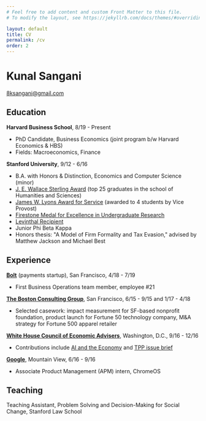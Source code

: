 ```yaml
---
# Feel free to add content and custom Front Matter to this file.
# To modify the layout, see https://jekyllrb.com/docs/themes/#overriding-theme-defaults

layout: default
title: CV
permalink: /cv
order: 2
---
```


# Kunal Sangani

8ksangani@gmail.com

## Education

**Harvard Business School**, 8/19 - Present
- PhD Candidate, Business Economics (joint program b/w Harvard Economics & HBS)
- Fields: Macroeconomics, Finance

**Stanford University**, 9/12 - 6/16
- B.A. with Honors & Distinction, Economics and Computer Science (minor)
- [J. E. Wallace Sterling Award](https://humsci.stanford.edu/current-students/sterling-award-undergraduates) (top 25 graduates in the school of Humanities and Sciences)
- [James W. Lyons Award for Service](https://news.stanford.edu/thedish/2016/06/01/students-organizations-advisers-recognized-for-service-activities/) (awarded to 4 students by Vice Provost)
- [Firestone Medal for Excellence in Undergraduate Research](https://news.stanford.edu/2016/07/15/stanford-seniors-thesis-projects-garner-university-medals/)
- [Levinthal Recipient](https://creativewriting.stanford.edu/undergraduate/resources/levinthal-tutorials)
- Junior Phi Beta Kappa
- Honors thesis: "A Model of Firm Formality and Tax Evasion," advised by Matthew Jackson and Michael Best

## Experience

[**Bolt**](https://bolt.com) (payments startup), San Francisco, 4/18 - 7/19
- First Business Operations team member, employee #21

[**The Boston Consulting Group**](https://bcg.com), San Francisco, 6/15 - 9/15 and 1/17 - 4/18
- Selected casework: impact measurement for SF-based nonprofit foundation, product launch for Fortune 50 technology company, M&A strategy for Fortune 500 apparel retailer

[**White House Council of Economic Advisers**](https://obamawhitehouse.archives.gov/sites/default/files/docs/ERP_2016_Book_Complete%20JA.pdf), Washington, D.C., 9/16 - 12/16
- Contributions include [AI and the Economy](https://obamawhitehouse.archives.gov/sites/whitehouse.gov/files/documents/Artificial-Intelligence-Automation-Economy.PDF) and [TPP issue brief](https://obamawhitehouse.archives.gov/sites/default/files/page/files/201611_cost_of_tpp_delay_issue_brief.pdf)

[**Google**](https://chromeenterprise.google/os/), Mountain View, 6/16 - 9/16
- Associate Product Management (APM) intern, ChromeOS

## Teaching

Teaching Assistant, Problem Solving and Decision-Making for Social Change, Stanford Law School